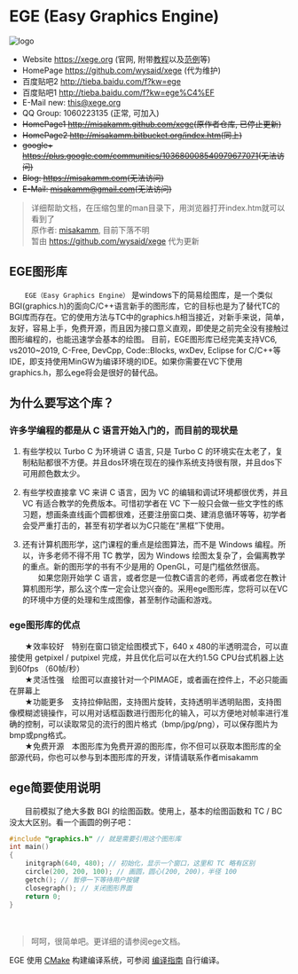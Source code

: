 # EGE (Easy Graphics Engine)

![logo](egelogo.jpg)

- Website <https://xege.org>  (官网, 附带[教程](https://xege.org/beginner-lesson-1.html)以及[范例](https://xege.org/category/demo)等)
- HomePage <https://github.com/wysaid/xege>  (代为维护)
- 百度贴吧2 <http://tieba.baidu.com/f?kw=ege>
- 百度贴吧1 <http://tieba.baidu.com/f?kw=ege%C4%EF>
- E-Mail new: this@xege.org
- QQ Group: 1060223135 (正常, 可加入)
- ~~HomePage1 <http://misakamm.github.com/xege>(原作者仓库, 已停止更新)~~
- ~~HomePage2 <http://misakamm.bitbucket.org/index.htm>(同上)~~
- ~~google+ <https://plus.google.com/communities/103680008540979677071>(无法访问)~~
- ~~Blog: <https://misakamm.com>(无法访问)~~
- ~~E-Mail: misakamm@gmail.com(无法访问)~~

> 详细帮助文档，在压缩包里的man目录下，用浏览器打开index.htm就可以看到了  
> 原作者: [misakamm](https://github.com/misakamm/xege), 目前下落不明  
> 暂由 <https://github.com/wysaid/xege> 代为更新

## EGE图形库

　　`EGE（Easy Graphics Engine）` 是windows下的简易绘图库，是一个类似BGI(graphics.h)的面向C/C++语言新手的图形库，它的目标也是为了替代TC的BGI库而存在。它的使用方法与TC中的graphics.h相当接近，对新手来说，简单，友好，容易上手，免费开源，而且因为接口意义直观，即使是之前完全没有接触过图形编程的，也能迅速学会基本的绘图。 目前，EGE图形库已经完美支持VC6, vs2010~2019, C-Free, DevCpp, Code::Blocks, wxDev, Eclipse for C/C++等IDE，即支持使用MinGW为编译环境的IDE。如果你需要在VC下使用graphics.h，那么ege将会是很好的替代品。

## 为什么要写这个库？

### 许多学编程的都是从 C 语言开始入门的，而目前的现状是  

1. 有些学校以 Turbo C 为环境讲 C 语言, 只是 Turbo C 的环境实在太老了，复制粘贴都很不方便。并且dos环境在现在的操作系统支持很有限，并且dos下可用颜色数太少。  

2. 有些学校直接拿 VC 来讲 C 语言，因为 VC 的编辑和调试环境都很优秀，并且 VC 有适合教学的免费版本。可惜初学者在 VC 下一般只会做一些文字性的练习题，想画条直线画个圆都很难，还要注册窗口类、建消息循环等等，初学者会受严重打击的，甚至有初学者以为C只能在“黑框”下使用。  

3. 还有计算机图形学，这门课程的重点是绘图算法，而不是 Windows 编程。所以，许多老师不得不用 TC 教学，因为 Windows 绘图太复杂了，会偏离教学的重点。新的图形学的书有不少是用的 OpenGL，可是门槛依然很高。  
　　如果您刚开始学 C 语言，或者您是一位教C语言的老师，再或者您在教计算机图形学，那么这个库一定会让您兴奋的。采用ege图形库，您将可以在VC的环境中方便的处理和生成图像，甚至制作动画和游戏。  

### ege图形库的优点  

　　★效率较好　特别在窗口锁定绘图模式下，640 x 480的半透明混合，可以直接使用 getpixel / putpixel 完成，并且优化后可以在大约1.5G CPU台式机器上达到60fps （60帧/秒）  
　　★灵活性强　绘图可以直接针对一个PIMAGE，或者画在控件上，不必只能画在屏幕上  
　　★功能更多　支持拉伸贴图，支持图片旋转，支持透明半透明贴图，支持图像模糊滤镜操作，可以用对话框函数进行图形化的输入，可以方便地对帧率进行准确的控制，可以读取常见的流行的图片格式（bmp/jpg/png），可以保存图片为bmp或png格式。  
　　★免费开源　本图形库为免费开源的图形库，你不但可以获取本图形库的全部源代码，你也可以参与到本图形库的开发，详情请联系作者misakamm

## ege简要使用说明

　　目前模拟了绝大多数 BGI 的绘图函数。使用上，基本的绘图函数和 TC / BC 没太大区别。看一个画圆的例子吧：  

```cpp
#include "graphics.h" // 就是需要引用这个图形库  
int main()  
{  
    initgraph(640, 480); // 初始化，显示一个窗口，这里和 TC 略有区别  
    circle(200, 200, 100); // 画圆，圆心(200, 200)，半径 100  
    getch(); // 暂停一下等待用户按键  
    closegraph(); // 关闭图形界面
    return 0;
}
```
　　
> 呵呵，很简单吧。更详细的请参阅ege文档。

EGE 使用 [CMake](https://cmake.org) 构建编译系统，可参阅 [编译指南](BUILD.md) 自行编译。
